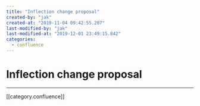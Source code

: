 ```yaml
---
title: "Inflection change proposal"
created-by: "jak"
created-at: "2019-11-04 09:42:55.207"
last-modified-by: "jak"
last-modified-at: "2019-12-01 23:49:15.842"
categories:
  - confluence
---
```


# Inflection change proposal


---

[[category.confluence]]
